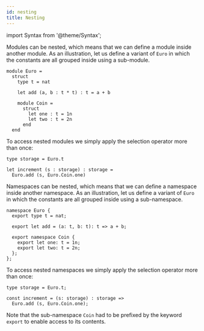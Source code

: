 ```yaml
---
id: nesting
title: Nesting
---
```


import Syntax from '@theme/Syntax';

<Syntax syntax="cameligo">

Modules can be nested, which means that we can define a module inside
another module. As an illustration, let us define a variant of `Euro`
in which the constants are all grouped inside using a sub-module.

```cameligo group=module_nesting
module Euro =
  struct
    type t = nat

    let add (a, b : t * t) : t = a + b

    module Coin =
      struct
        let one : t = 1n
        let two : t = 2n
      end
  end
```

To access nested modules we simply apply the selection operator more
than once:

```cameligo group=module_nesting
type storage = Euro.t

let increment (s : storage) : storage =
  Euro.add (s, Euro.Coin.one)
```

</Syntax>


<Syntax syntax="jsligo">

Namespaces can be nested, which means that we can define a namespace
inside another namespace. As an illustration, let us define a variant
of `Euro` in which the constants are all grouped inside using a
sub-namespace.

```jsligo group=namespace_nesting
namespace Euro {
  export type t = nat;

  export let add = (a: t, b: t): t => a + b;

  export namespace Coin {
    export let one: t = 1n;
    export let two: t = 2n;
  };
};
```

To access nested namespaces we simply apply the selection operator
more than once:

```jsligo group=namespace_nesting
type storage = Euro.t;

const increment = (s: storage) : storage =>
  Euro.add (s, Euro.Coin.one);
```

Note that the sub-namespace `Coin` had to be prefixed by the keyword
`export` to enable access to its contents.

</Syntax>
